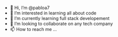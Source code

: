 - 👋 Hi, I’m @pabloa7
- 👀 I’m interested in learning all about code
- 🌱 I’m currently learning full stack developement
- 💞️ I’m looking to collaborate on any tech company
- 📫 How to reach me ...

<!---
pabloa7/pabloa7 is a ✨ special ✨ repository because its `README.md` (this file) appears on your GitHub profile.
You can click the Preview link to take a look at your changes.
--->
